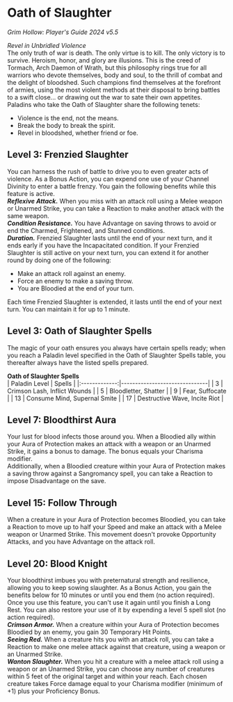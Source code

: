 # Oath of Slaughter
*Grim Hollow: Player's Guide 2024 v5.5*

*Revel in Unbridled Violence*  
The only truth of war is death. The only virtue is to kill. The only victory is to survive. Heroism, honor, and glory are illusions. This is the creed of Tormach, Arch Daemon of Wrath, but this philosophy rings true for all warriors who devote themselves, body and soul, to the thrill of combat and the delight of bloodshed. Such champions find themselves at the forefront of armies, using the most violent methods at their disposal to bring battles to a swift close... or drawing out the war to sate their own appetites.  
Paladins who take the Oath of Slaughter share the following tenets:
- Violence is the end, not the means.
- Break the body to break the spirit.
- Revel in bloodshed, whether friend or foe.

## Level 3: Frenzied Slaughter
You can harness the rush of battle to drive you to even greater acts of violence. As a Bonus Action, you can expend one use of your Channel Divinity to enter a battle frenzy. You gain the following benefits while this feature is active.  
***Reflexive Attack.*** When you miss with an attack roll using a Melee weapon or Unarmed Strike, you can take a Reaction to make another attack with the same weapon.  
***Condition Resistance.*** You have Advantage on saving throws to avoid or end the Charmed, Frightened, and Stunned conditions.  
***Duration.*** Frenzied Slaughter lasts until the end of your next turn, and it ends early if you have the Incapacitated condition. If your Frenzied Slaughter is still active on your next turn, you can extend it for another round by doing one of the following:
- Make an attack roll against an enemy.
- Force an enemy to make a saving throw.
- You are Bloodied at the end of your turn.

Each time Frenzied Slaughter is extended, it lasts until the end of your next turn. You can maintain it for up to 1 minute.

## Level 3: Oath of Slaughter Spells
The magic of your oath ensures you always have certain spells ready; when you reach a Paladin level specified in the Oath of Slaughter Spells table, you thereafter always have the listed spells prepared.

**Oath of Slaughter Spells**  
| Paladin Level | Spells                        |
|:-------------:|-------------------------------|
| 3             | Crimson Lash, Inflict Wounds  |
| 5             | Bloodletter, Shatter          |
| 9             | Fear, Suffocate               |
| 13            | Consume Mind, Supernal Smite  |
| 17            | Destructive Wave, Incite Riot |

## Level 7: Bloodthirst Aura
Your lust for blood infects those around you. When a Bloodied ally within your Aura of Protection makes an attack with a weapon or an Unarmed Strike, it gains a bonus to damage. The bonus equals your Charisma modifier.  
Additionally, when a Bloodied creature within your Aura of Protection makes a saving throw against a Sangromancy spell, you can take a Reaction to impose Disadvantage on the save.

## Level 15: Follow Through
When a creature in your Aura of Protection becomes Bloodied, you can take a Reaction to move up to half your Speed and make an attack with a Melee weapon or Unarmed Strike. This movement doesn't provoke Opportunity Attacks, and you have Advantage on the attack roll.

## Level 20: Blood Knight
Your bloodthirst imbues you with preternatural strength and resilience, allowing you to keep sowing slaughter. As a Bonus Action, you gain the benefits below for 10 minutes or until you end them (no action required). Once you use this feature, you can't use it again until you finish a Long Rest. You can also restore your use of it by expending a level 5 spell slot (no action required).  
***Crimson Armor.*** When a creature within your Aura of Protection becomes Bloodied by an enemy, you gain 30 Temporary Hit Points.  
***Seeing Red.*** When a creature hits you with an attack roll, you can take a Reaction to make one melee attack against that creature, using a weapon or an Unarmed Strike.  
***Wanton Slaughter.*** When you hit a creature with a melee attack roll using a weapon or an Unarmed Strike, you can choose any number of creatures within 5 feet of the original target and within your reach. Each chosen creature takes Force damage equal to your Charisma modifier (minimum of +1) plus your Proficiency Bonus.